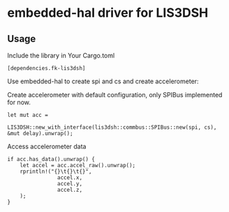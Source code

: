 # embedded-hal driver for LIS3DSH 

## Usage

Include the library in Your Cargo.toml
```
[dependencies.fk-lis3dsh]
```


Use embedded-hal to create spi and cs and create accelerometer: 
 
Create accelerometer with default configuration, only SPIBus implemented for now.

```
let mut acc =
            LIS3DSH::new_with_interface(lis3dsh::commbus::SPIBus::new(spi, cs), &mut delay).unwrap();
```

Access accelerometer data 
```
if acc.has_data().unwrap() {
    let accel = acc.accel_raw().unwrap();
    rprintln!("{}\t{}\t{}",
                accel.x,
                accel.y,
                accel.z,
    );
}
```

